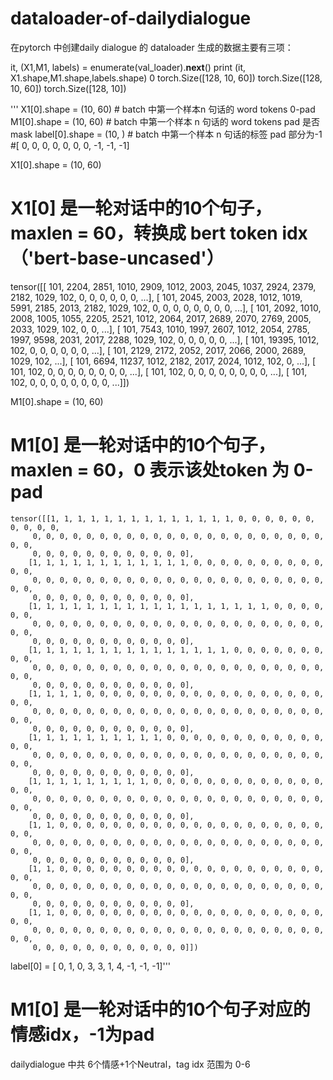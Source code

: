 # dataloader-of-dailydialogue
在pytorch 中创建daily dialogue 的 dataloader
生成的数据主要有三项：

it, (X1,M1, labels) = enumerate(val_loader).__next__()
print (it, X1.shape,M1.shape,labels.shape)
  0 torch.Size([128, 10, 60]) torch.Size([128, 10, 60]) torch.Size([128, 10])

'''
X1[0].shape = (10, 60)  # batch 中第一个样本n 句话的 word tokens 0-pad
M1[0].shape = (10, 60)  # batch 中第一个样本 n 句话的 word tokens pad 是否 mask
label[0].shape = (10, ) #  batch 中第一个样本 n 句话的标签 pad 部分为-1
                        #[ 0,  0,  0,  0,  0,  0,  0, -1, -1, -1]

X1[0].shape = (10, 60) 
# X1[0] 是一轮对话中的10个句子，maxlen = 60，转换成 bert token idx （'bert-base-uncased'）
tensor([[  101,  2204,  2851,  1010,  2909,  1012,  2003,  2045,  1037,  2924,
          2379,  2182,  1029,   102,     0,     0,     0,     0,     0,     0,
            ...],
        [  101,  2045,  2003,  2028,  1012,  1019,  5991,  2185,  2013,  2182,
          1029,   102,     0,     0,     0,     0,     0,     0,     0,     0,
            ...],
        [  101,  2092,  1010,  2008,  1005,  1055,  2205,  2521,  1012,  2064,
          2017,  2689,  2070,  2769,  2005,  2033,  1029,   102,     0,     0,
            ...],
        [  101,  7543,  1010,  1997,  2607,  1012,  2054,  2785,  1997,  9598,
          2031,  2017,  2288,  1029,   102,     0,     0,     0,     0,     0,
            ...],
        [  101, 19395,  1012,   102,     0,     0,     0,     0,     0,     0,
           ...],
        [  101,  2129,  2172,  2052,  2017,  2066,  2000,  2689,  1029,   102,
             ...],
        [  101,  6694, 11237,  1012,  2182,  2017,  2024,  1012,   102,     0,
            ...],
        [  101,   102,     0,     0,     0,     0,     0,     0,     0,     0,
            ...],
        [  101,   102,     0,     0,     0,     0,     0,     0,     0,     0,
             ...],
        [  101,   102,     0,     0,     0,     0,     0,     0,     0,     0,
           ...]])
    
M1[0].shape = (10, 60)  
# M1[0] 是一轮对话中的10个句子，maxlen = 60，0 表示该处token 为 0-pad
    tensor([[1, 1, 1, 1, 1, 1, 1, 1, 1, 1, 1, 1, 1, 1, 0, 0, 0, 0, 0, 0, 0, 0, 0, 0,
         0, 0, 0, 0, 0, 0, 0, 0, 0, 0, 0, 0, 0, 0, 0, 0, 0, 0, 0, 0, 0, 0, 0, 0,
         0, 0, 0, 0, 0, 0, 0, 0, 0, 0, 0, 0],
        [1, 1, 1, 1, 1, 1, 1, 1, 1, 1, 1, 1, 0, 0, 0, 0, 0, 0, 0, 0, 0, 0, 0, 0,
         0, 0, 0, 0, 0, 0, 0, 0, 0, 0, 0, 0, 0, 0, 0, 0, 0, 0, 0, 0, 0, 0, 0, 0,
         0, 0, 0, 0, 0, 0, 0, 0, 0, 0, 0, 0],
        [1, 1, 1, 1, 1, 1, 1, 1, 1, 1, 1, 1, 1, 1, 1, 1, 1, 1, 0, 0, 0, 0, 0, 0,
         0, 0, 0, 0, 0, 0, 0, 0, 0, 0, 0, 0, 0, 0, 0, 0, 0, 0, 0, 0, 0, 0, 0, 0,
         0, 0, 0, 0, 0, 0, 0, 0, 0, 0, 0, 0],
        [1, 1, 1, 1, 1, 1, 1, 1, 1, 1, 1, 1, 1, 1, 1, 0, 0, 0, 0, 0, 0, 0, 0, 0,
         0, 0, 0, 0, 0, 0, 0, 0, 0, 0, 0, 0, 0, 0, 0, 0, 0, 0, 0, 0, 0, 0, 0, 0,
         0, 0, 0, 0, 0, 0, 0, 0, 0, 0, 0, 0],
        [1, 1, 1, 1, 0, 0, 0, 0, 0, 0, 0, 0, 0, 0, 0, 0, 0, 0, 0, 0, 0, 0, 0, 0,
         0, 0, 0, 0, 0, 0, 0, 0, 0, 0, 0, 0, 0, 0, 0, 0, 0, 0, 0, 0, 0, 0, 0, 0,
         0, 0, 0, 0, 0, 0, 0, 0, 0, 0, 0, 0],
        [1, 1, 1, 1, 1, 1, 1, 1, 1, 1, 0, 0, 0, 0, 0, 0, 0, 0, 0, 0, 0, 0, 0, 0,
         0, 0, 0, 0, 0, 0, 0, 0, 0, 0, 0, 0, 0, 0, 0, 0, 0, 0, 0, 0, 0, 0, 0, 0,
         0, 0, 0, 0, 0, 0, 0, 0, 0, 0, 0, 0],
        [1, 1, 1, 1, 1, 1, 1, 1, 1, 0, 0, 0, 0, 0, 0, 0, 0, 0, 0, 0, 0, 0, 0, 0,
         0, 0, 0, 0, 0, 0, 0, 0, 0, 0, 0, 0, 0, 0, 0, 0, 0, 0, 0, 0, 0, 0, 0, 0,
         0, 0, 0, 0, 0, 0, 0, 0, 0, 0, 0, 0],
        [1, 1, 0, 0, 0, 0, 0, 0, 0, 0, 0, 0, 0, 0, 0, 0, 0, 0, 0, 0, 0, 0, 0, 0,
         0, 0, 0, 0, 0, 0, 0, 0, 0, 0, 0, 0, 0, 0, 0, 0, 0, 0, 0, 0, 0, 0, 0, 0,
         0, 0, 0, 0, 0, 0, 0, 0, 0, 0, 0, 0],
        [1, 1, 0, 0, 0, 0, 0, 0, 0, 0, 0, 0, 0, 0, 0, 0, 0, 0, 0, 0, 0, 0, 0, 0,
         0, 0, 0, 0, 0, 0, 0, 0, 0, 0, 0, 0, 0, 0, 0, 0, 0, 0, 0, 0, 0, 0, 0, 0,
         0, 0, 0, 0, 0, 0, 0, 0, 0, 0, 0, 0],
        [1, 1, 0, 0, 0, 0, 0, 0, 0, 0, 0, 0, 0, 0, 0, 0, 0, 0, 0, 0, 0, 0, 0, 0,
         0, 0, 0, 0, 0, 0, 0, 0, 0, 0, 0, 0, 0, 0, 0, 0, 0, 0, 0, 0, 0, 0, 0, 0,
         0, 0, 0, 0, 0, 0, 0, 0, 0, 0, 0, 0]])
label[0] = [ 0,  1,  0,  3,  3,  1,  4, -1, -1, -1]'''
# M1[0] 是一轮对话中的10个句子对应的情感idx，-1为pad
dailydialogue 中共 6个情感+1个Neutral，tag idx 范围为 0-6
